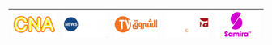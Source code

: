 | ![](https://raw.githubusercontent.com/RevGear/logo/master/Countries/DZ/CNA.png) | ![](https://raw.githubusercontent.com/RevGear/logo/master/Countries/DZ/EchoroukNews.png) | ![](https://raw.githubusercontent.com/RevGear/logo/master/Countries/DZ/EchoroukTV.png) | ![](https://raw.githubusercontent.com/RevGear/logo/master/Countries/DZ/ElBilad.png) | ![](https://raw.githubusercontent.com/RevGear/logo/master/Countries/DZ/SamiraTV.png) | 
|:---:|:---:|:---:|:---:|:---:| 

